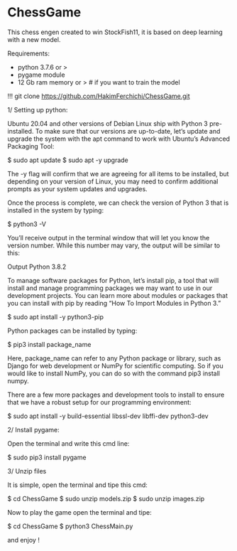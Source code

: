 # ChessGame
This chess engen created to win StockFish11, it is based on deep learning with a new model.

Requirements:
- python 3.7.6 or >
- pygame module
- 12 Gb ram memory or > # if you want to train the model

!!! git clone https://github.com/HakimFerchichi/ChessGame.git

1/ Setting up python:

Ubuntu 20.04 and other versions of Debian Linux ship with Python 3 pre-installed. To make sure that our versions are up-to-date, 
let’s update and upgrade the system with the apt command to work with Ubuntu’s Advanced Packaging Tool:

$ sudo apt update
$ sudo apt -y upgrade

The -y flag will confirm that we are agreeing for all items to be installed, but depending on your version of Linux, you may need to confirm additional prompts as your system updates and upgrades.

Once the process is complete, we can check the version of Python 3 that is installed in the system by typing: 

$ python3 -V

You’ll receive output in the terminal window that will let you know the version number. While this number may vary, the output will be similar to this:

Output
Python 3.8.2

To manage software packages for Python, let’s install pip, a tool that will install and manage programming packages we may want to use in our development projects. You can learn more about modules or packages that you can install with pip by reading “How To Import Modules in Python 3.”

$ sudo apt install -y python3-pip

Python packages can be installed by typing:

$ pip3 install package_name

Here, package_name can refer to any Python package or library, such as Django for web development or NumPy for scientific computing. So if you would like to install NumPy, you can do so with the command pip3 install numpy.

There are a few more packages and development tools to install to ensure that we have a robust setup for our programming environment:

$ sudo apt install -y build-essential libssl-dev libffi-dev python3-dev

2/ Install pygame:

Open the terminal and write this cmd line:

$ sudo pip3 install pygame

3/ Unzip files

It is simple, open the terminal and tipe this cmd:

$ cd ChessGame
$ sudo unzip models.zip
$ sudo unzip images.zip







Now to play the game open the terminal and tipe:

$ cd ChessGame
$ python3 ChessMain.py

and enjoy !
